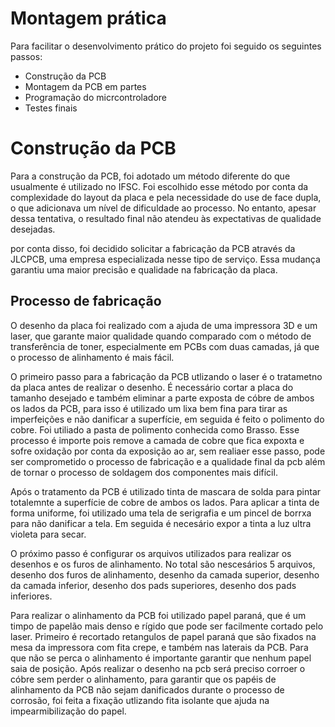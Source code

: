 # Montagem prática

Para facilitar o desenvolvimento prático do projeto foi seguido os seguintes passos:

- Construção da PCB
- Montagem da PCB em partes
- Programação do micrcontroladore
- Testes finais

  
# Construção da PCB

Para a construção da PCB, foi adotado um método diferente do que usualmente é utilizado no IFSC. Foi escolhido esse método por conta da complexidade do layout da placa e pela necessidade do use de face dupla, o que adicionava um nível de dificuldade ao processo. No entanto, apesar dessa tentativa, o resultado final não atendeu às expectativas de qualidade desejadas.

por conta disso, foi decidido solicitar a fabricação da PCB através da JLCPCB, uma empresa especializada nesse tipo de serviço. Essa mudança garantiu uma maior precisão e qualidade na fabricação da placa.

## Processo de fabricação

O desenho da placa foi realizado com a ajuda de uma impressora 3D e um laser, que garante maior qualidade quando comparado com o método de transferência de toner, especialmente em PCBs com duas camadas, já que o processo de alinhamento é mais fácil.

O primeiro passo para a fabricação da PCB utlizando o laser é o tratametno da placa antes de realizar o desenho. É necessário cortar a placa do tamanho desejado e também eliminar a parte exposta de cóbre de ambos os lados da PCB, para isso é utilizado um lixa bem fina para tirar as imperfeições e não danificar a superfície, em seguida é feito o polimento do cobre. Foi utiliado a pasta de polimento conhecida como Brasso. Esse processo é importe pois remove a camada de cobre que fica expoxta e sofre oxidação por conta da exposição ao ar, sem realiaer esse passo, pode ser comprometido o processo de fabricação e a qualidade final da pcb além de tornar o processo de soldagem dos componentes mais difícil.

Após o tratamento da PCB é utilizado tinta de mascara de solda para pintar totalemnte a superfície de cobre de ambos os lados. Para aplicar a tinta de forma uniforme, foi utilizado uma tela de serigrafia e um pincel de borrxa para não danificar a tela. Em seguida é necesário expor a tinta a luz ultra violeta para secar.

O próximo passo é configurar os arquivos utilizados para realizar os desenhos e os furos de alinhamento. No total são nescesários 5 arquivos, desenho dos furos de alinhamento, desenho da camada superior, desenho da camada inferior, desenho dos pads superiores, desenho dos pads inferiores.

Para realizar o alinhamento da PCB foi utilizado papel paraná, que é um timpo de papelão mais denso e rígido que pode ser facilmente cortado  pelo laser. Primeiro é recortado retangulos de papel paraná que são fixados na mesa da impressora com fita crepe, e também nas laterais da PCB. Para que não se perca o alinhamento é importante garantir que nenhum papel saia de posição. Após realizar o desenho na pcb será preciso corroer o cóbre sem perder o alinhamento, para garantir que os papéis de alinhamento da PCB não sejam danificados durante o processo de corrosão, foi feita a fixação utlizando fita isolante que ajuda na impearmibilização do papel.




  
